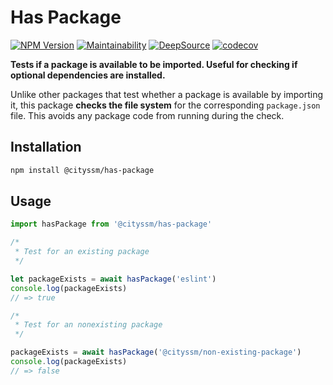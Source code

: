 # Has Package

[![NPM Version](https://img.shields.io/npm/v/%40cityssm%2Fhas-package)](https://www.npmjs.com/package/@cityssm/has-package)
[![Maintainability](https://api.codeclimate.com/v1/badges/d5e8bd61c386abe06f27/maintainability)](https://codeclimate.com/github/cityssm/node-has-package/maintainability)
[![DeepSource](https://app.deepsource.com/gh/cityssm/node-has-package.svg/?label=active+issues&show_trend=true&token=DR3479iXPgrcY5n3e5515lA-)](https://app.deepsource.com/gh/cityssm/node-has-package/)
[![codecov](https://codecov.io/gh/cityssm/node-has-package/graph/badge.svg?token=YG1D26SPQF)](https://codecov.io/gh/cityssm/node-has-package)

**Tests if a package is available to be imported. Useful for checking if optional dependencies are installed.**

Unlike other packages that test whether a package is available by importing it,
this package **checks the file system** for the corresponding `package.json` file.
This avoids any package code from running during the check.

## Installation

```sh
npm install @cityssm/has-package
```

## Usage

```javascript
import hasPackage from '@cityssm/has-package'

/*
 * Test for an existing package
 */

let packageExists = await hasPackage('eslint')
console.log(packageExists)
// => true

/*
 * Test for an nonexisting package
 */

packageExists = await hasPackage('@cityssm/non-existing-package')
console.log(packageExists)
// => false
```

